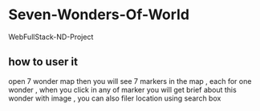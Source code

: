 # Seven-Wonders-Of-World
WebFullStack-ND-Project


how to user it
---
open 7 wonder map then you will see 7 markers in the map , each for one wonder , when you click in any of marker you will get brief about this wonder with image , you can also filer location using search box
